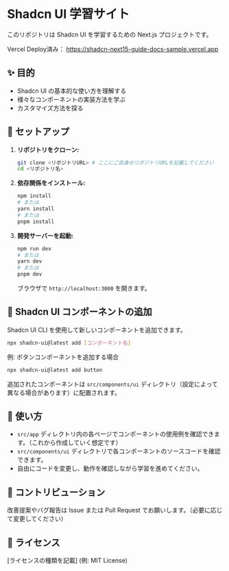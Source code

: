 # Shadcn UI 学習サイト

このリポジトリは Shadcn UI を学習するための Next.js プロジェクトです。

Vercel Deploy済み：
https://shadcn-next15-guide-docs-sample.vercel.app

## ✨ 目的

*   Shadcn UI の基本的な使い方を理解する
*   様々なコンポーネントの実装方法を学ぶ
*   カスタマイズ方法を探る

## 🚀 セットアップ

1.  **リポジトリをクローン:**
    ```bash
    git clone <リポジトリURL> # ここにご自身のリポジトリURLを記載してください
    cd <リポジトリ名>
    ```
2.  **依存関係をインストール:**
    ```bash
    npm install
    # または
    yarn install
    # または
    pnpm install
    ```
3.  **開発サーバーを起動:**
    ```bash
    npm run dev
    # または
    yarn dev
    # または
    pnpm dev
    ```
    ブラウザで `http://localhost:3000` を開きます。

## 🔧 Shadcn UI コンポーネントの追加

Shadcn UI CLI を使用して新しいコンポーネントを追加できます。

```bash
npx shadcn-ui@latest add [コンポーネント名]
```

例: ボタンコンポーネントを追加する場合

```bash
npx shadcn-ui@latest add button
```

追加されたコンポーネントは `src/components/ui` ディレクトリ（設定によって異なる場合があります）に配置されます。

## 📄 使い方

*   `src/app` ディレクトリ内の各ページでコンポーネントの使用例を確認できます。（これから作成していく想定です）
*   `src/components/ui` ディレクトリで各コンポーネントのソースコードを確認できます。
*   自由にコードを変更し、動作を確認しながら学習を進めてください。

## 🤝 コントリビューション

改善提案やバグ報告は Issue または Pull Request でお願いします。（必要に応じて変更してください）

## 📜 ライセンス

[ライセンスの種類を記載] (例: MIT License)
